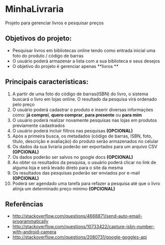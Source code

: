 # MinhaLivraria
Projeto para gerenciar livros e pesquisar preços


## Objetivos do projeto: ##
- Pesquisar livros em bibliotecas online tendo como entrada inicial uma foto do produto / código de barras
- O usuário poderá armazenar a lista com a sua biblioteca e seus desejos
-  O objetivo do projeto é gerenciar apenas **livros **

## Principais características: ##
1. A partir de uma foto do código de barras(ISBN) do livro, o sistema buscará o livro em lojas online. O resultado da pesquisa virá ordenado pelo preço
2. O usuário poderá cadastrar o produto e inserir diversas informações como: __já comprei__, __quero comprar__, __para presente__ ou __para mim__
3. O usuário poderá realizar novamente pesquisas nas lojas em produtos previamente cadastrados
4. O usuário poderá incluir filtros nas pesquisas **(OPCIONAL)**
5. Após a primeira busca, os metadados (código de barras, ISBN, foto, título, descrição e avaliação) do produto serão armazenados no celular
6. Os dados da sua livraria poderão ser exportados para um arquivo CSV **(OPCIONAL)**
7. Os dados poderão ser salvos no google docs **(OPCIONAL)**
8. Ao obter os resultados da pesquisa, o usuário poderá clicar no link de alguma loja e será levado direto para o site da mesma
9. Os resultados das pesquisas poderão ser enviados por e-mail **(OPCIONAL)**
10. Poderá ser agendado uma tarefa para refazer a pesquisa até que o livro atinja um determinado preço mínimo **(OPCIONAL)**

## Referências ##
* http://stackoverflow.com/questions/4668871/send-auto-email-programmatically
* http://stackoverflow.com/questions/10733422/capture-isbn-number-with-android-camera
* http://stackoverflow.com/questions/2080731/google-goggles-api
